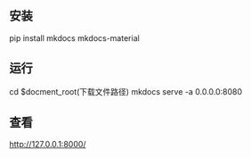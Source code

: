 ## 安装
pip install mkdocs mkdocs-material

## 运行
cd $docment_root(下载文件路径)
mkdocs serve -a 0.0.0.0:8080

## 查看
http://127.0.0.1:8000/